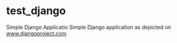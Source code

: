 test_django
===========

Simple Django Applicatio
Simple Django application as depicted on www.djangoproject.com
